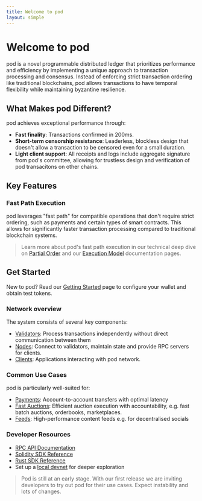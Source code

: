 ```yaml
---
title: Welcome to pod
layout: simple
---
```


<div>

# Welcome to pod

pod is a novel programmable distributed ledger that prioritizes performance and efficiency by implementing a unique approach to transaction processing and consensus. Instead of enforcing strict transaction ordering like traditional blockchains, pod allows transactions to have temporal flexibility while maintaining byzantine resilience.

## What Makes pod Different?

pod achieves exceptional performance through:

- **Fast finality**: Transactions confirmed in 200ms.
- **Short-term censorship resistance**: Leaderless, blockless design that doesn't allow a transaction to be censored even for a small duration.
- **Light client support**: All receipts and logs include aggregate signature from pod's committee, allowing for trustless design and verification of pod transacitons on other chains.

## Key Features

### Fast Path Execution

pod leverages "fast path" for compatible operations that don't require strict ordering, such as payments and certain types of smart contracts. This allows for significantly faster transaction processing compared to traditional blockchain systems.

> Learn more about pod's fast path execution in our technical deep dive on [Partial Order](/architecture/fast-path) and our [Execution Model](/architecture/execution-model) documentation pages.

</div>

<div>

## Get Started

New to pod? Read our [Getting Started](/getting-started) page to configure your wallet and obtain test tokens.

### Network overview

The system consists of several key components:

- [Validators](/architecture/network#validators): Process transactions independently without direct communication between them
- [Nodes](/architecture/network#nodes): Connect to validators, maintain state and provide RPC servers for clients.
- [Clients](/architecture/network#clients): Applications interacting with pod network.

### Common Use Cases

pod is particularly well-suited for:

- [Payments](/how-to-guides/payments): Account-to-account transfers with optimal latency
- [Fast Auctions](/how-to-guides/auctions): Efficient auction execution with accountability, e.g. fast batch auctions, orderbooks, marketplaces.
- [Feeds](/how-to-guides/feed-layer): High-performance content feeds e.g. for decentralised socials

### Developer Resources

- [RPC API Documentation](/reference/rpc-api)
- [Solidity SDK Reference](/reference/solidity-sdk)
- [Rust SDK Reference](/reference/rust-sdk)
- Set up a [local devnet](/getting-started) for deeper exploration

> Pod is still at an early stage. With our first release we are inviting developers to try out pod for their use cases. Expect instability and lots of changes.

</div>
